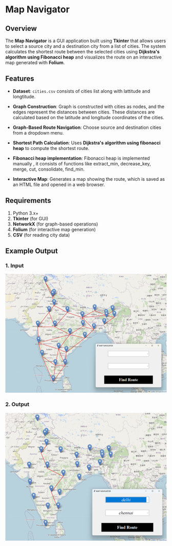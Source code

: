 # Map Navigator

## Overview

The **Map Navigator** is a GUI application built using **Tkinter** that allows users to select a source city and a destination city from a list of cities. The system calculates the shortest route between the selected cities using **Dijkstra's algorithm using Fibonacci heap** and visualizes the route on an interactive map generated with **Folium**. 

## Features
- **Dataset**: `cities.csv` consists of cities list along with lattitude and longtitude.
  
- **Graph Construction**: Graph is constructed with cities as nodes, and the edges represent the distances between cities. These distances are calculated based on the latitude and longitude coordinates of the cities.
  
- **Graph-Based Route Navigation**: Choose source and destination cities from a dropdown menu.
  
- **Shortest Path Calculation**: Uses **Dijkstra's algorithm using fibonacci heap** to compute the shortest route.
  
- **Fibonacci heap implementation**: Fibonacci heap is implemented manually , it consists of functions like extract_min, decrease_key, merge, cut, consolidate, find_min.
  
- **Interactive Map**: Generates a map showing the route, which is saved as an HTML file and opened in a web browser.

## Requirements
1. Python 3.x+
2. **Tkinter** (for GUI)
3. **NetworkX** (for graph-based operations)
4. **Folium** (for interactive map generation)
5. **CSV** (for reading city data)

## Example Output

### 1. Input
![Input](input.png)

### 2. Output
![Output](output.png)



